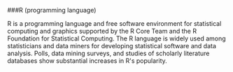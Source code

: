 ###R (programming language)
R is a programming language and free software environment for statistical computing and graphics supported by the R Core Team and the R Foundation for Statistical Computing. The R language is widely used among statisticians and data miners for developing statistical software and data analysis. Polls, data mining surveys, and studies of scholarly literature databases show substantial increases in R's popularity.